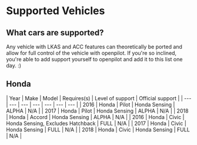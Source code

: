 # Supported Vehicles

## What cars are supported?

Any vehicle with LKAS and ACC features can theoretically be ported and allow for full control of the vehicle with openpilot.  If you're so inclined, you're able to add support yourself to openpilot and add it to this list one day. :\)

## Honda

| Year | Make | Model | Requires\(s\) | Level of support | Official support |
| --- | --- | --- | --- | --- | --- | --- |
| 2016 | Honda | Pilot | Honda Sensing | ALPHA | N/A |
| 2017 | Honda | Pilot | Honda Sensing | ALPHA | N/A |
| 2018 | Honda | Accord | Honda Sensing | ALPHA | N/A |
| 2016 | Honda | Civic | Honda Sensing,  Excludes Hatchback | FULL | N/A |
| 2017 | Honda | Civic | Honda Sensing | FULL | N/A |
| 2018 | Honda | Civic | Honda Sensing | FULL | N/A |



